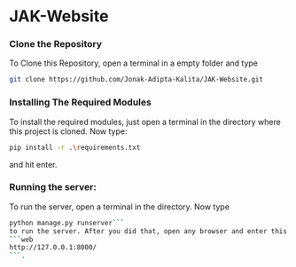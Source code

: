 # JAK-Website

### Clone the Repository
To Clone this Repository, open a terminal in a empty folder and type 
```bash
git clone https://github.com/Jonak-Adipta-Kalita/JAK-Website.git
```

### Installing The Required Modules
To install the required modules, just open a terminal in the directory where this project is cloned. Now type: 
```bash
pip install -r .\requirements.txt
``` 
and hit enter.

### Running the server:
To run the server, open a terminal in the directory. Now type 
```bash
python manage.py runserver``` 
to run the server. After you did that, open any browser and enter this url: 
```web 
http://127.0.0.1:8000/
```.
